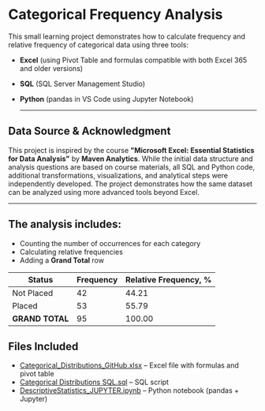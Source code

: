 # Categorical Frequency Analysis

This small learning project demonstrates how to calculate frequency and relative frequency of categorical data using three tools:

- **Excel** (using Pivot Table and formulas compatible with both Excel 365 and older versions)
- **SQL** (SQL Server Management Studio)
- **Python** (pandas in VS Code using Jupyter Notebook)

  ---

## **Data Source & Acknowledgment**
This project is inspired by the course **"Microsoft Excel: Essential Statistics for Data Analysis"** by **Maven Analytics**.
While the initial data structure and analysis questions are based on course materials, all SQL and Python code, additional transformations, visualizations, and analytical steps were independently developed.
The project demonstrates how the same dataset can be analyzed using more advanced tools beyond Excel.

---

## The analysis includes:
- Counting the number of occurrences for each category
- Calculating relative frequencies
- Adding a **Grand Total** row

| Status           | Frequency | Relative Frequency, % |
|------------------|-----------|----------------------|
| Not Placed       | 42        | 44.21                |
| Placed           | 53        | 55.79                |
| **GRAND TOTAL** | 95        | 100.00               |


## Files Included
- [Categorical_Distributions_GitHub.xlsx](Categorical_Distributions_GitHub.xlsx) – Excel file with formulas and pivot table
- [Categorical Distributions SQL.sql](Categorical%20Distributions%20SQL.sql) – SQL script
- [DescriptiveStatistics_JUPYTER.ipynb](DescriptiveStatistics_JUPYTER.ipynb) – Python notebook (pandas + Jupyter)

